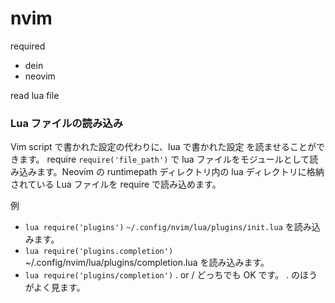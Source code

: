 # nvim

required

- dein
- neovim

read lua file

### Lua ファイルの読み込み

Vim script で書かれた設定の代わりに、lua で書かれた設定 を読ませることができます。 require
`require('file_path')` で lua ファイルをモジュールとして読み込みます。Neovim の runtimepath ディレクトリ内の lua ディレクトリに格納されている Lua ファイルを require で読み込めます。

例

- `lua require('plugins')`
  `~/.config/nvim/lua/plugins/init.lua` を読み込みます。
- `lua require('plugins.completion')`
  ~/.config/nvim/lua/plugins/completion.lua を読み込みます。
- `lua require('plugins/completion')`
  . or / どっちでも OK です。 . のほうがよく見ます。
